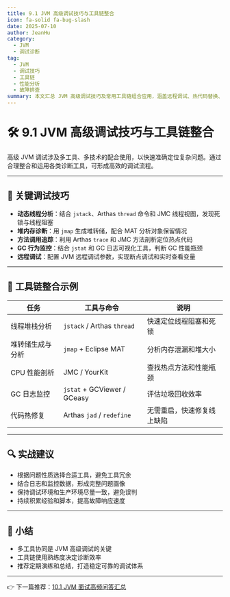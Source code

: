 ```yaml
---
title: 9.1 JVM 高级调试技巧与工具链整合
icon: fa-solid fa-bug-slash
date: 2025-07-10
author: JeanHu
category:
  - JVM
  - 调试诊断
tag:
  - JVM
  - 调试技巧
  - 工具链
  - 性能分析
  - 故障排查
summary: 本文汇总 JVM 高级调试技巧及常用工具链组合应用，涵盖远程调试、热代码替换、诊断脚本、与 Arthas、JFR、JMC 等工具的协同使用方案，助力开发者高效定位问题。
---
```


# 🛠️ 9.1 JVM 高级调试技巧与工具链整合

高级 JVM 调试涉及多工具、多技术的配合使用，以快速准确定位复杂问题。通过合理整合和运用各类诊断工具，可形成高效的调试流程。

------
<!-- more -->
## 🔧 关键调试技巧

- **动态线程分析**：结合 `jstack`、Arthas `thread` 命令和 JMC 线程视图，发现死锁与线程阻塞
- **堆内存诊断**：用 `jmap` 生成堆转储，配合 MAT 分析对象保留情况
- **方法调用追踪**：利用 Arthas `trace` 和 JMC 方法剖析定位热点代码
- **GC 行为监控**：结合 `jstat` 和 GC 日志可视化工具，判断 GC 性能瓶颈
- **远程调试**：配置 JVM 远程调试参数，实现断点调试和实时查看变量

------

## 🧩 工具链整合示例

| 任务             | 工具与命令                  | 说明                       |
| ---------------- | --------------------------- | -------------------------- |
| 线程堆栈分析     | `jstack` / Arthas `thread`  | 快速定位线程阻塞和死锁     |
| 堆转储生成与分析 | `jmap` + Eclipse MAT        | 分析内存泄漏和堆大小       |
| CPU 性能剖析     | JMC / YourKit               | 查找热点方法和性能瓶颈     |
| GC 日志监控      | `jstat` + GCViewer / GCeasy | 评估垃圾回收效率           |
| 代码热修复       | Arthas `jad` / `redefine`   | 无需重启，快速修复线上缺陷 |

------

## 🔍 实战建议

- 根据问题性质选择合适工具，避免工具冗余
- 结合日志和监控数据，形成完整问题画像
- 保持调试环境和生产环境尽量一致，避免误判
- 持续积累经验和脚本，提高故障响应速度

------

## 📝 小结

- 多工具协同是 JVM 高级调试的关键
- 工具链使用熟练度决定诊断效率
- 推荐定期演练和总结，打造稳定可靠的调试体系

------

👉 下一篇推荐：[10.1 JVM 面试高频问答汇总](../10.%20JVM面试高频问答/10.1JVM面试高频问答汇总.md)